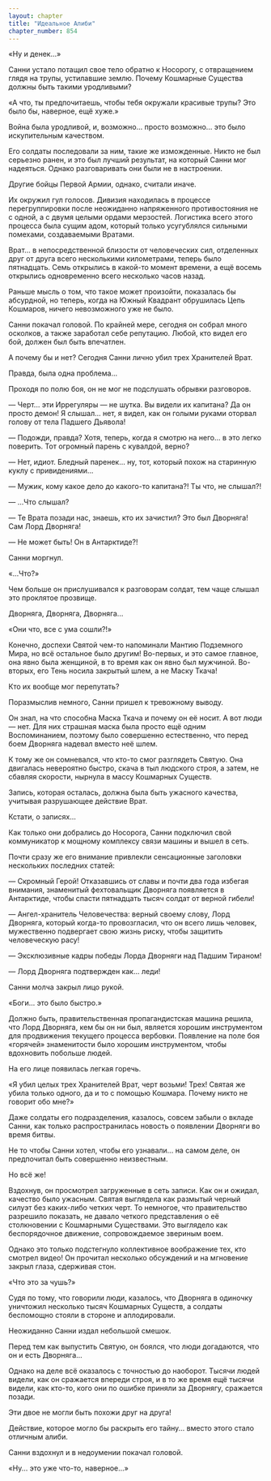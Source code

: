 ```yaml
---
layout: chapter
title: "Идеальное Алиби"
chapter_number: 854
---
```


«Ну и денек...»

Санни устало потащил свое тело обратно к Носорогу, с отвращением глядя на трупы, устилавшие землю. Почему Кошмарные Существа должны быть такими уродливыми?

«А что, ты предпочитаешь, чтобы тебя окружали красивые трупы? Это было бы, наверное, ещё хуже.»

Война была уродливой, и, возможно... просто возможно... это было искупительным качеством.

Его солдаты последовали за ним, такие же изможденные. Никто не был серьезно ранен, и это был лучший результат, на который Санни мог надеяться. Однако разговаривать они были не в настроении.

Другие бойцы Первой Армии, однако, считали иначе.

Их окружил гул голосов. Дивизия находилась в процессе перегруппировки после неожиданно напряженного противостояния не с одной, а с двумя целыми ордами мерзостей. Логистика всего этого процесса была сущим адом, который только усугублялся сильными помехами, создаваемыми Вратами.

Врат... в непосредственной близости от человеческих сил, отделенных друг от друга всего несколькими километрами, теперь было пятнадцать. Семь открылись в какой-то момент времени, а ещё восемь открылись одновременно всего несколько часов назад.

Раньше мысль о том, что такое может произойти, показалась бы абсурдной, но теперь, когда на Южный Квадрант обрушилась Цепь Кошмаров, ничего невозможного уже не было.

Санни покачал головой. По крайней мере, сегодня он собрал много осколков, а также заработал себе репутацию. Любой, кто видел его бой, должен был быть впечатлен.

А почему бы и нет? Сегодня Санни лично убил трех Хранителей Врат.

Правда, была одна проблема...

Проходя по полю боя, он не мог не подслушать обрывки разговоров.

— Черт... эти Иррегуляры — не шутка. Вы видели их капитана? Да он просто демон! Я слышал... нет, я видел, как он голыми руками оторвал голову от тела Падшего Дьявола!

— Подожди, правда? Хотя, теперь, когда я смотрю на него... в это легко поверить. Тот огромный парень с кувалдой, верно?

— Нет, идиот. Бледный паренек... ну, тот, который похож на старинную куклу с привидениями...

— Мужик, кому какое дело до какого-то капитана?! Ты что, не слышал?!

— ...Что слышал?

— Те Врата позади нас, знаешь, кто их зачистил? Это был Дворняга! Сам Лорд Дворняга!

— Не может быть! Он в Антарктиде?!

Санни моргнул.

«...Что?»

Чем больше он прислушивался к разговорам солдат, тем чаще слышал это проклятое прозвище.

Дворняга, Дворняга, Дворняга...

«Они что, все с ума сошли?!»

Конечно, доспехи Святой чем-то напоминали Мантию Подземного Мира, но всё остальное было другим! Во-первых, и это самое главное, она явно была женщиной, в то время как он явно был мужчиной. Во-вторых, его Тень носила закрытый шлем, а не Маску Ткача!

Кто их вообще мог перепутать?

Поразмыслив немного, Санни пришел к тревожному выводу.

Он знал, на что способна Маска Ткача и почему он её носит. А вот люди — нет. Для них страшная маска была просто ещё одним Воспоминанием, поэтому было совершенно естественно, что перед боем Дворняга надевал вместо неё шлем.

К тому же он сомневался, что кто-то смог разглядеть Святую. Она двигалась невероятно быстро, скача в тыл людского строя, а затем, не сбавляя скорости, нырнула в массу Кошмарных Существ.

Запись, которая осталась, должна была быть ужасного качества, учитывая разрушающее действие Врат.

Кстати, о записях...

Как только они добрались до Носорога, Санни подключил свой коммуникатор к мощному комплексу связи машины и вышел в сеть.

Почти сразу же его внимание привлекли сенсационные заголовки нескольких последних статей:

— Скромный Герой! Отказавшись от славы и почти два года избегая внимания, знаменитый фехтовальщик Дворняга появляется в Антарктиде, чтобы спасти пятнадцать тысяч солдат от верной гибели!

— Ангел-хранитель Человечества: верный своему слову, Лорд Дворняга, который когда-то провозгласил, что он всего лишь человек, мужественно подвергает свою жизнь риску, чтобы защитить человеческую расу!

— Эксклюзивные кадры победы Лорда Дворняги над Падшим Тираном!

— Лорд Дворняга подтвержден как... леди!

Санни молча закрыл лицо рукой.

«Боги... это было быстро.»

Должно быть, правительственная пропагандистская машина решила, что Лорд Дворняга, кем бы он ни был, является хорошим инструментом для продвижения текущего процесса вербовки. Появление на поле боя «горячей» знаменитости было хорошим инструментом, чтобы вдохновить побольше людей.

На его лице появилась легкая горечь.

«Я убил целых трех Хранителей Врат, черт возьми! Трех! Святая же убила только одного, да и то с помощью Кошмара. Почему никто не говорит обо мне?»

Даже солдаты его подразделения, казалось, совсем забыли о вкладе Санни, как только распространилась новость о появлении Дворняги во время битвы.

Не то чтобы Санни хотел, чтобы его узнавали... на самом деле, он предпочитал быть совершенно неизвестным.

Но всё же!

Вздохнув, он просмотрел загруженные в сеть записи. Как он и ожидал, качество было ужасным. Святая выглядела как размытый черный силуэт без каких-либо четких черт. То немногое, что правительство разрешило показать, не давало четкого представления о её столкновении с Кошмарными Существами. Это выглядело как беспорядочное движение, сопровождаемое звериным воем.

Однако это только подстегнуло коллективное воображение тех, кто смотрел видео! Он прочитал несколько обсуждений и на мгновение закрыл глаза, сдерживая стон.

«Что это за чушь?»

Судя по тому, что говорили люди, казалось, что Дворняга в одиночку уничтожил несколько тысяч Кошмарных Существ, а солдаты беспомощно стояли в стороне и аплодировали.

Неожиданно Санни издал небольшой смешок.

Перед тем как выпустить Святую, он боялся, что люди догадаются, что он и есть Дворняга...

Однако на деле всё оказалось с точностью до наоборот. Тысячи людей видели, как он сражается впереди строя, и в то же время ещё тысячи видели, как кто-то, кого они по ошибке приняли за Дворнягу, сражается позади.

Эти двое не могли быть похожи друг на друга!

Действие, которое могло бы раскрыть его тайну... вместо этого стало отличным алиби.

Санни вздохнул и в недоумении покачал головой.

«Ну... это уже что-то, наверное...»